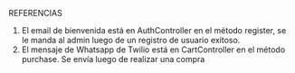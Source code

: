 REFERENCIAS

1) El email de bienvenida está en AuthController en el método register, se le manda al admin luego de un registro de usuario exitoso.
2) El mensaje de Whatsapp de Twilio está en CartController en el método purchase. Se envía luego de realizar una compra
